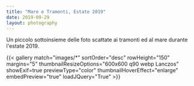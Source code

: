 ```yaml
---
title: "Mare e Tramonti, Estate 2019"
date: 2019-09-29
layout: photography
---
```


Un piccolo sottoinsieme delle foto scattate ai tramonti ed al mare durante l'estate 2019.

{{< gallery match="images/*" sortOrder="desc" rowHeight="150" margins="5" thumbnailResizeOptions="600x600 q90 webp Lanczos" showExif=true previewType="color" thumbnailHoverEffect="enlarge" embedPreview="true" loadJQuery="True" >}}

